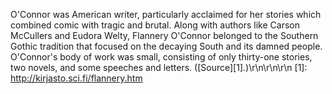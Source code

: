 O'Connor was American writer, particularly acclaimed for her stories which combined comic with tragic and brutal. Along with authors like Carson McCullers and Eudora Welty, Flannery O'Connor belonged to the Southern Gothic tradition that focused on the decaying South and its damned people. O'Connor's body of work was small, consisting of only thirty-one stories, two novels, and some speeches and letters. ([Source][1].)\r\n\r\n\r\n  [1]: http://kirjasto.sci.fi/flannery.htm
